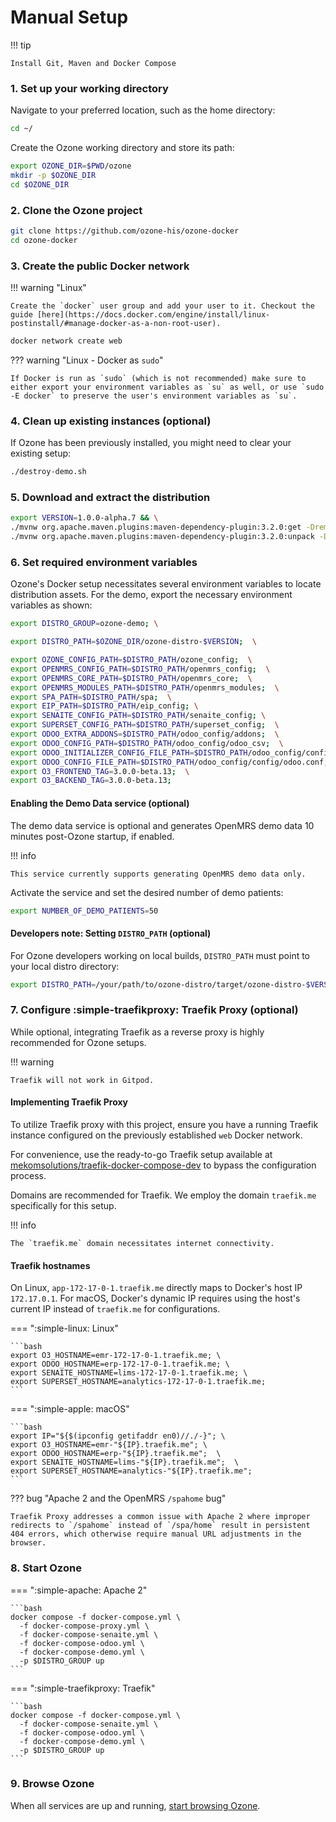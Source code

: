 # Manual Setup

!!! tip

    Install Git, Maven and Docker Compose

### 1. Set up your working directory

Navigate to your preferred location, such as the home directory:
```bash
cd ~/
```

Create the Ozone working directory and store its path:
```bash
export OZONE_DIR=$PWD/ozone
mkdir -p $OZONE_DIR
cd $OZONE_DIR
```

### 2. Clone the Ozone project

```bash
git clone https://github.com/ozone-his/ozone-docker
cd ozone-docker
```

### 3. Create the public Docker network
!!! warning "Linux"

    Create the `docker` user group and add your user to it. Checkout the guide [here](https://docs.docker.com/engine/install/linux-postinstall/#manage-docker-as-a-non-root-user).
```bash
docker network create web
```

??? warning "Linux - Docker as `sudo`"

    If Docker is run as `sudo` (which is not recommended) make sure to either export your environment variables as `su` as well, or use `sudo -E docker` to preserve the user's environment variables as `su`.

### 4. Clean up existing instances (optional)

If Ozone has been previously installed, you might need to clear your existing setup:

```bash
./destroy-demo.sh
```

### 5. Download and extract the distribution

```bash
export VERSION=1.0.0-alpha.7 && \
./mvnw org.apache.maven.plugins:maven-dependency-plugin:3.2.0:get -DremoteRepositories=https://nexus.mekomsolutions.net/repository/maven-public -Dartifact=com.ozonehis:ozone-distro:$VERSION:zip -Dtransitive=false --legacy-local-repository && \
./mvnw org.apache.maven.plugins:maven-dependency-plugin:3.2.0:unpack -Dproject.basedir=$OZONE_DIR -Dartifact=com.ozonehis:ozone-distro:$VERSION:zip -DoutputDirectory=$OZONE_DIR/ozone-distro-$VERSION
```

### 6. Set required environment variables

Ozone's Docker setup necessitates several environment variables to locate distribution assets. For the demo, export the necessary environment variables as shown:
```bash
export DISTRO_GROUP=ozone-demo; \

export DISTRO_PATH=$OZONE_DIR/ozone-distro-$VERSION;  \

export OZONE_CONFIG_PATH=$DISTRO_PATH/ozone_config;  \
export OPENMRS_CONFIG_PATH=$DISTRO_PATH/openmrs_config;  \
export OPENMRS_CORE_PATH=$DISTRO_PATH/openmrs_core;  \
export OPENMRS_MODULES_PATH=$DISTRO_PATH/openmrs_modules;  \
export SPA_PATH=$DISTRO_PATH/spa;  \
export EIP_PATH=$DISTRO_PATH/eip_config; \
export SENAITE_CONFIG_PATH=$DISTRO_PATH/senaite_config; \
export SUPERSET_CONFIG_PATH=$DISTRO_PATH/superset_config;  \
export ODOO_EXTRA_ADDONS=$DISTRO_PATH/odoo_config/addons;  \
export ODOO_CONFIG_PATH=$DISTRO_PATH/odoo_config/odoo_csv;  \
export ODOO_INITIALIZER_CONFIG_FILE_PATH=$DISTRO_PATH/odoo_config/config/initializer_config.json;  \
export ODOO_CONFIG_FILE_PATH=$DISTRO_PATH/odoo_config/config/odoo.conf;  \
export O3_FRONTEND_TAG=3.0.0-beta.13;  \
export O3_BACKEND_TAG=3.0.0-beta.13;
```

#### Enabling the Demo Data service (optional)

The demo data service is optional and generates OpenMRS demo data 10 minutes post-Ozone startup, if enabled.

!!! info
    
    This service currently supports generating OpenMRS demo data only.

Activate the service and set the desired number of demo patients:
```bash
export NUMBER_OF_DEMO_PATIENTS=50
```

#### Developers note: Setting `DISTRO_PATH` (optional)

For Ozone developers working on local builds, `DISTRO_PATH` must point to your local distro directory:

```bash
export DISTRO_PATH=/your/path/to/ozone-distro/target/ozone-distro-$VERSION
```

### 7. Configure :simple-traefikproxy: Traefik Proxy (optional)

While optional, integrating Traefik as a reverse proxy is highly recommended for Ozone setups.

!!! warning

    Traefik will not work in Gitpod.

#### Implementing Traefik Proxy

To utilize Traefik proxy with this project, ensure you have a running Traefik instance configured on the previously established `web` Docker network.

For convenience, use the ready-to-go Traefik setup available at [mekomsolutions/traefik-docker-compose-dev](https://github.com/mekomsolutions/traefik-docker-compose-dev) to bypass the configuration process.

Domains are recommended for Traefik. We employ the domain `traefik.me` specifically for this setup.

!!! info

    The `traefik.me` domain necessitates internet connectivity.

#### Traefik hostnames

On Linux, `app-172-17-0-1.traefik.me` directly maps to Docker's host IP `172.17.0.1`. For macOS, Docker's dynamic IP requires using the host's current IP instead of `traefik.me` for configurations.

=== ":simple-linux: Linux"

    ```bash
    export O3_HOSTNAME=emr-172-17-0-1.traefik.me; \
    export ODOO_HOSTNAME=erp-172-17-0-1.traefik.me; \
    export SENAITE_HOSTNAME=lims-172-17-0-1.traefik.me; \
    export SUPERSET_HOSTNAME=analytics-172-17-0-1.traefik.me;
    ```

=== ":simple-apple: macOS"

    ```bash
    export IP="${$(ipconfig getifaddr en0)//./-}"; \
    export O3_HOSTNAME=emr-"${IP}.traefik.me"; \
    export ODOO_HOSTNAME=erp-"${IP}.traefik.me";  \
    export SENAITE_HOSTNAME=lims-"${IP}.traefik.me";  \
    export SUPERSET_HOSTNAME=analytics-"${IP}.traefik.me";  
    ```

??? bug "Apache 2 and the OpenMRS `/spahome` bug"

    Traefik Proxy addresses a common issue with Apache 2 where improper redirects to `/spahome` instead of `/spa/home` result in persistent 404 errors, which otherwise require manual URL adjustments in the browser.

### 8. Start Ozone

=== ":simple-apache: Apache 2"

    ```bash
    docker compose -f docker-compose.yml \ 
      -f docker-compose-proxy.yml \ 
      -f docker-compose-senaite.yml \ 
      -f docker-compose-odoo.yml \ 
      -f docker-compose-demo.yml \ 
      -p $DISTRO_GROUP up
    ```

=== ":simple-traefikproxy: Traefik"

    ```bash
    docker compose -f docker-compose.yml \ 
      -f docker-compose-senaite.yml \ 
      -f docker-compose-odoo.yml \ 
      -f docker-compose-demo.yml \ 
      -p $DISTRO_GROUP up
    ```

### 9. Browse Ozone

When all services are up and running, [start browsing Ozone](/#browse).